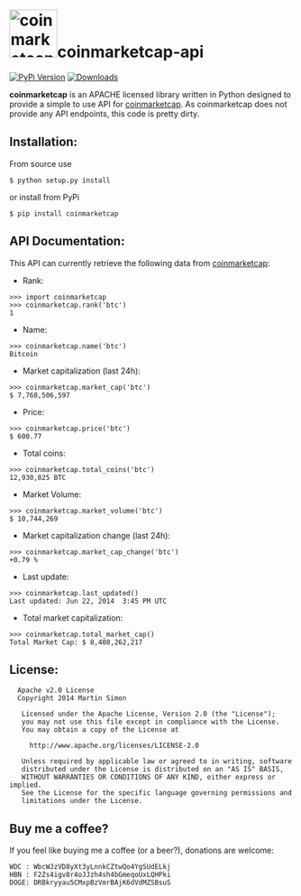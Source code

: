 <h1><img src="https://raw.githubusercontent.com/c0ding/coinmarketcap-api/master/doc/coinmarketcap.png" height=85 alt="coinmarketcap" title="coinmarketcap">coinmarketcap-api</h1>

[![PyPi Version](http://img.shields.io/pypi/v/coinmarketcap.svg)](https://pypi.python.org/pypi/coinmarketcap/)   [![Downloads](http://img.shields.io/pypi/dm/coinmarketcap.svg)](https://pypi.python.org/pypi/coinmarketcap/)


**coinmarketcap** is an APACHE licensed library written in Python designed to provide a simple to use API for [coinmarketcap](http://coinmarketcap.com/). As coinmarketcap does not provide any API endpoints, this code is pretty dirty.

## Installation:

From source use

    $ python setup.py install

or install from PyPi

    $ pip install coinmarketcap

## API Documentation:

This API can currently retrieve the following data from [coinmarketcap](http://coinmarketcap.com/):

  - Rank:

```
>>> import coinmarketcap
>>> coinmarketcap.rank('btc')
1
```

  - Name:

```
>>> coinmarketcap.name('btc')
Bitcoin
```

  - Market capitalization (last 24h):

```
>>> coinmarketcap.market_cap('btc')
$ 7,768,506,597
```

  - Price:

```
>>> coinmarketcap.price('btc')
$ 600.77
```

  - Total coins:

```
>>> coinmarketcap.total_coins('btc')
12,930,825 BTC
```

  - Market Volume:

```
>>> coinmarketcap.market_volume('btc')
$ 10,744,269
```

  - Market capitalization change (last 24h):

```
>>> coinmarketcap.market_cap_change('btc')
+0.79 %
```

  - Last update:

```
>>> coinmarketcap.last_updated()
Last updated: Jun 22, 2014  3:45 PM UTC
```

  - Total market capitalization:

```
>>> coinmarketcap.total_market_cap()
Total Market Cap: $ 8,408,262,217
```

## License:

```
  Apache v2.0 License
  Copyright 2014 Martin Simon

   Licensed under the Apache License, Version 2.0 (the "License");
   you may not use this file except in compliance with the License.
   You may obtain a copy of the License at

     http://www.apache.org/licenses/LICENSE-2.0

   Unless required by applicable law or agreed to in writing, software
   distributed under the License is distributed on an "AS IS" BASIS,
   WITHOUT WARRANTIES OR CONDITIONS OF ANY KIND, either express or implied.
   See the License for the specific language governing permissions and
   limitations under the License.

```

## Buy me a coffee?

If you feel like buying me a coffee (or a beer?), donations are welcome:

```
WDC : WbcWJzVD8yXt3yLnnkCZtwQo4YgSUdELkj
HBN : F2Zs4igv8r4oJJzh4sh4bGmeqoUxLQHPki
DOGE: DRBkryyau5CMxpBzVmrBAjK6dVdMZSBsuS
```
